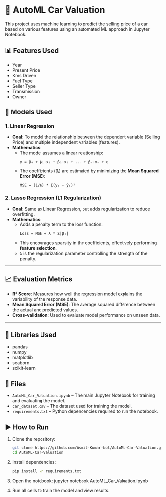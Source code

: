 # 🚗 AutoML Car Valuation

This project uses machine learning to predict the selling price of a car based on various features using an automated ML approach in Jupyter Notebook.

## 📊 Features Used
- Year
- Present Price
- Kms Driven
- Fuel Type
- Seller Type
- Transmission
- Owner


## 🤖 Models Used

### 1. **Linear Regression**
- **Goal**: To model the relationship between the dependent variable (Selling Price) and multiple independent variables (features).
- **Mathematics**:
  - The model assumes a linear relationship:  
    ```
    y = β₀ + β₁·x₁ + β₂·x₂ + ... + βₙ·xₙ + ε
    ```
  - The coefficients (βᵢ) are estimated by minimizing the **Mean Squared Error (MSE)**:
    ```
    MSE = (1/n) * Σ(yᵢ - ŷᵢ)²
    ```

### 2. **Lasso Regression (L1 Regularization)**
- **Goal**: Same as Linear Regression, but adds regularization to reduce overfitting.
- **Mathematics**:
  - Adds a penalty term to the loss function:
    ```
    Loss = MSE + λ * Σ|βⱼ|
    ```
  - This encourages sparsity in the coefficients, effectively performing **feature selection**.
  - `λ` is the regularization parameter controlling the strength of the penalty.

---

## 📈 Evaluation Metrics

- **R² Score**: Measures how well the regression model explains the variability of the response data.
- **Mean Squared Error (MSE)**: The average squared difference between the actual and predicted values.
- **Cross-validation**: Used to evaluate model performance on unseen data.

---

## 🧠 Libraries Used
- pandas
- numpy
- matplotlib
- seaborn
- scikit-learn

## 📁 Files
- `AutoML_Car_Valuation.ipynb` – The main Jupyter Notebook for training and evaluating the model.
- `car_dataset.csv` – The dataset used for training the model.
- `requirements.txt` – Python dependencies required to run the notebook.

## ▶️ How to Run

1. Clone the repository:
   ```bash
   git clone https://github.com/Asmit-Kumar-bot/AutoML-Car-Valuation.git
   cd AutoML-Car-Valuation

2. Install dependencies:
   ```bash
   pip install -r requirements.txt

3. Open the notebook:
   jupyter notebook AutoML_Car_Valuation.ipynb

4. Run all cells to train the model and view results.

